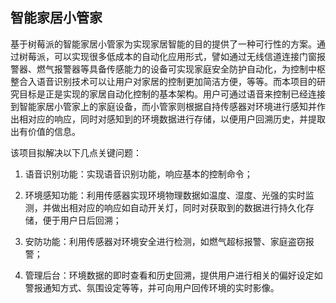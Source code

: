 ## 智能家居小管家

基于树莓派的智能家居小管家为实现家居智能的目的提供了一种可行性的方案。通过树莓派，可以实现很多低成本的自动化应用形式，譬如通过无线信道连接门窗报警器、燃气报警器等具备传感能力的设备可实现家庭安全防护自动化，为控制中枢整合入语音识别技术可以让用户对家居的控制更加简洁方便，等等。而本项目的研究目标是正是实现的家居自动化控制的基本架构。用户可通过语音来控制已经连接到智能家居小管家上的家庭设备，而小管家则根据自持传感器对环境进行感知并作出相对应的响应，同时对感知到的环境数据进行存储，以便用户回溯历史，并提取出有价值的信息。

该项目拟解决以下几点关键问题：

1. 语音识别功能：实现语音识别功能，响应基本的控制命令；

2. 环境感知功能：利用传感器实现环境物理数据如温度、湿度、光强的实时监测，并做出相对应的响应如自动开关灯，同时对获取到的数据进行持久化存储，便于用户日后回溯；

3. 安防功能：利用传感器对环境安全进行检测，如燃气超标报警、家庭盗窃报警；

4. 管理后台：环境数据的即时查看和历史回溯，提供用户进行相关的偏好设定如警报通知方式、氛围设定等等，并可向用户回传环境的实时影像。